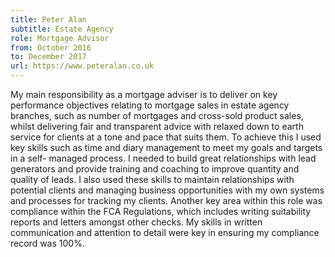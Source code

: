 ```yaml
---
title: Peter Alan 
subtitle: Estate Agency
role: Mortgage Advisor
from: October 2016
to: December 2017
url: https://www.peteralan.co.uk
---
```

My main responsibility as a mortgage adviser is to deliver on key performance objectives relating to mortgage sales in estate agency branches, such as number of mortgages and cross-sold product sales, whilst delivering fair and transparent advice with relaxed down to earth service for clients at a tone and pace that suits them. To achieve this I used key skills such as time and diary management to meet my goals and targets in a self- managed process. I needed to build great relationships with lead generators and provide training and coaching to improve quantity and quality of leads. I also used these skills to maintain relationships with potential clients and managing business opportunities with my own systems and processes for tracking my clients. Another key area within this role was compliance within the FCA Regulations, which includes writing suitability reports and letters amongst other checks. My skills in written communication and attention to detail were key in ensuring my compliance record was 100%.
